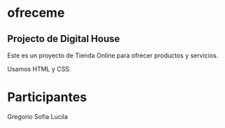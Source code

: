 # ofreceme
Projecto de Digital House
-------------------------

Este es un proyecto de Tienda Online para ofrecer productos y servicios.

Usamos HTML y CSS.

# Participantes
Gregorio
Sofia
Lucila
